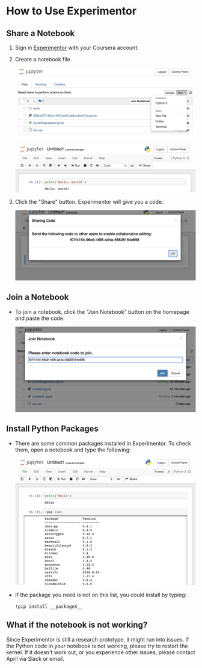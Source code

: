 # How to Use Experimentor


## Share a Notebook
1. Sign in [Experimentor](https://experimentor.mentoracademy.org) with your Coursera account.

2. Create a notebook file.

    ![](assets/create.jpg)

    ![](assets/notebook.jpg)

3. Click the "Share" button. Experimentor will give you a code.

    ![](assets/code.jpg)

## Join a Notebook

- To join a notebook, click the "Join Notebook" button on the homepage and paste the code.

    ![](assets/join.jpg)

## Install Python Packages

- There are some common packages installed in Experimentor. To check them, open a notebook and type the following:

    ![](assets/list.jpg)

- If the package you need is not on this list, you could install by typing:

    ```
    !pip install __packageX__
    ```

## What if the notebook is not working?

Since Experimentor is still a research prototype, it might run into issues. If the Python code in your notebook is not working, please try to restart the kernel. If it doesn't work out, or you experience other issues, please contact April via Slack or email.